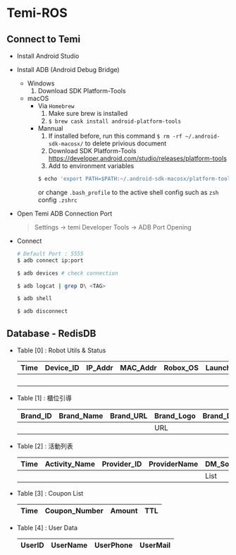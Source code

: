 # Temi-ROS

## Connect to Temi
- Install Android Studio
- Install ADB (Android Debug Bridge)
    - Windows
        1. Download SDK Platform-Tools
    - macOS
        - Via `Homebrew`
            1. Make sure brew is installed
            2. `$ brew cask install android-platform-tools`
        - Mannual
            1. If installed before, run this command `$ rm -rf ~/.android-sdk-macosx/` to delete privious document
            2. Download SDK Platform-Tools
            <https://developer.android.com/studio/releases/platform-tools>
            3. Add  to environment variables
            ```zsh
            $ echo 'export PATH=$PATH:~/.android-sdk-macosx/platform-tools/' >> ~/.bash_profile
            ``` 
            or change `.bash_profile` to the active shell config such as `zsh` config `.zshrc`

- Open Temi ADB Connection Port
    > Settings -> temi Developer Tools -> ADB Port Opening

- Connect
    ```zsh
    # Default Port : 5555
    $ adb connect ip:port

    $ adb devices # check connection

    $ adb logcat | grep D\ <TAG>

    $ adb shell

    $ adb disconnect
    ```

## Database - RedisDB
- Table [0] : Robot Utils & Status  

    | Time | Device_ID | IP_Addr | MAC_Addr | Robox_OS | Launcher_OS | S/N |    Battery_Info | Charging_Status |   
    | ---- | ---- | ---- | ---- | ---- | ---- | ---- | ---- | ---- | 
    |  |  |  |  |  |  |  |  | Boolean | 

- Table [1] : 櫃位引導

    | Brand_ID | Brand_Name | Brand_URL | Brand_Logo | Brand_Description |  Brand_Location | Ask_Counter |
    | ---- | ---- | ---- | ---- | ---- | ---- | ---- | 
    |  |  |  | URL |  |  |  |

- Table [2] : 活動列表

    | Time | Activity_Name | Provider_ID | ProviderName | DM_Sources | TTL |
    | ---- | ---- | ---- | ---- | ---- | ---- | 
    |  |  |  |  | List |  |

- Table [3] : Coupon List

    | Time | Coupon_Number | Amount | TTL |
    | ---- | ---- | ---- | ---- | 

- Table [4] : User Data

    | UserID | UserName | UserPhone | UserMail |
    | ---- | ---- | ---- | ---- | 